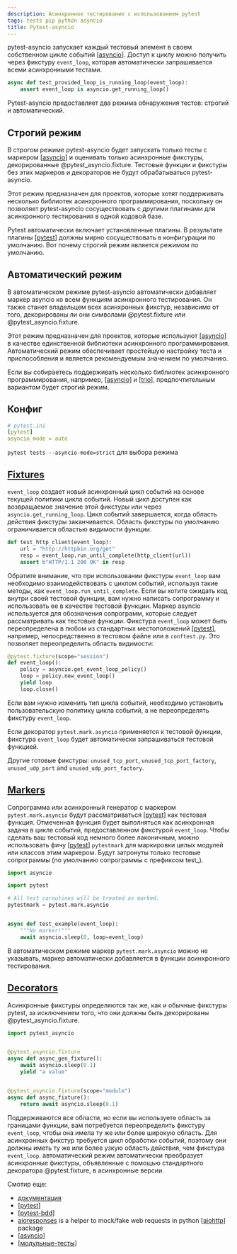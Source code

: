 ```yaml
---
description: Асинхронное тестирование с использованием pytest
tags: tests pip python asyncio
title: Pytest-asyncio
---
```

pytest-asyncio запускает каждый тестовый элемент в своем собственном цикле событий [[asyncio]]. Доступ к циклу можно получить через фикстуру `event_loop`, которая автоматически запрашивается всеми асинхронными тестами.

```python
async def test_provided_loop_is_running_loop(event_loop):
    assert event_loop is asyncio.get_running_loop()
```

Pytest-asyncio предоставляет два режима обнаружения тестов: строгий и автоматический.

## Строгий режим

В строгом режиме pytest-asyncio будет запускать только тесты с маркером [[asyncio]] и оценивать только асинхронные фикстуры, декорированные @pytest_asyncio.fixture. Тестовые функции и фикстуры без этих маркеров и декораторов не будут обрабатываться pytest-asyncio.

Этот режим предназначен для проектов, которые хотят поддерживать несколько библиотек асинхронного программирования, поскольку он позволяет pytest-asyncio сосуществовать с другими плагинами для асинхронного тестирования в одной кодовой базе.

Pytest автоматически включает установленные плагины. В результате плагины [[pytest]] должны мирно сосуществовать в конфигурации по умолчанию. Вот почему строгий режим является режимом по умолчанию.

## Автоматический режим

В автоматическом режиме pytest-asyncio автоматически добавляет маркер asyncio ко всем функциям асинхронного тестирования. Он также станет владельцем всех асинхронных фикстур, независимо от того, декорированы ли они символами @pytest.fixture или @pytest_asyncio.fixture.

Этот режим предназначен для проектов, которые используют [[asyncio]] в качестве единственной библиотеки асинхронного программирования. Автоматический режим обеспечивает простейшую настройку теста и приспособления и является рекомендуемым значением по умолчанию.

Если вы собираетесь поддерживать несколько библиотек асинхронного программирования, например, [[asyncio]] и [[trio]], предпочтительным вариантом будет строгий режим.

## Конфиг

```yml
# pytest.ini
[pytest]
asyncio_mode = auto
```

`pytest tests --asyncio-mode=strict` для выбора режима

## [Fixtures](https://pytest-asyncio.readthedocs.io/en/latest/reference/fixtures.html)

`event_loop` создает новый асинхронный цикл событий на основе текущей политики цикла событий. Новый цикл доступен как возвращаемое значение этой фикстуры или через `asyncio.get_running_loop`. Цикл событий завершается, когда область действия фикстуры заканчивается. Область фикстуры по умолчанию ограничивается областью видимости функции.

```python
def test_http_client(event_loop):
    url = "http://httpbin.org/get"
    resp = event_loop.run_until_complete(http_client(url))
    assert b"HTTP/1.1 200 OK" in resp
```

Обратите внимание, что при использовании фикстуры `event_loop` вам необходимо взаимодействовать с циклом событий, используя такие методы, как `event_loop.run_until_complete`. Если вы хотите ожидать код внутри своей тестовой функции, вам нужно написать сопрограмму и использовать ее в качестве тестовой функции. Маркер asyncio используется для обозначения сопрограмм, которые следует рассматривать как тестовые функции. Фикстура `event_loop` может быть переопределена в любом из стандартных местоположений [[pytest]], например, непосредственно в тестовом файле или в `conftest.py`. Это позволяет переопределить область видимости:

```python
@pytest.fixture(scope="session")
def event_loop():
    policy = asyncio.get_event_loop_policy()
    loop = policy.new_event_loop()
    yield loop
    loop.close()
```

Если вам нужно изменить тип цикла событий, необходимо установить пользовательскую политику цикла событий, а не переопределять фикстуру `event_loop`.

Если декоратор `pytest.mark.asyncio` применяется к тестовой функции, фикстура `event_loop` будет автоматически запрашиваться тестовой функцией.

Другие готовые фикстуры: `unused_tcp_port`, `unused_tcp_port_factory`, `unused_udp_port` and `unused_udp_port_factory`.

## [Markers](https://pytest-asyncio.readthedocs.io/en/latest/reference/markers.html)

Сопрограмма или асинхронный генератор с маркером `pytest.mark.asyncio` будут рассматриваться [[pytest]] как тестовая функция. Отмеченная функция будет выполняться как асинхронная задача в цикле событий, предоставленном фикстурой `event_loop`. Чтобы сделать ваш тестовый код немного более лаконичным, можно использовать фичу [[pytest]] `pytestmark` для маркировки целых модулей или классов этим маркером. Будут затронуты только тестовые сопрограммы (по умолчанию сопрограммы с префиксом test_).

```python
import asyncio

import pytest

# All test coroutines will be treated as marked.
pytestmark = pytest.mark.asyncio


async def test_example(event_loop):
    """No marker!"""
    await asyncio.sleep(0, loop=event_loop)
```

В автоматическом режиме маркер `pytest.mark.asyncio` можно не указывать, маркер автоматически добавляется в функции асинхронного тестирования.

## [Decorators](https://pytest-asyncio.readthedocs.io/en/latest/reference/decorators.html)

Асинхронные фикстуры определяются так же, как и обычные фикстуры pytest, за исключением того, что они должны быть декорированы @pytest_asyncio.fixture.

```python
import pytest_asyncio


@pytest_asyncio.fixture
async def async_gen_fixture():
    await asyncio.sleep(0.1)
    yield "a value"


@pytest_asyncio.fixture(scope="module")
async def async_fixture():
    return await asyncio.sleep(0.1)
```

Поддерживаются все области, но если вы используете область за границами функции, вам потребуется переопределить фикстуру `event_loop`, чтобы она имела ту же или более широкую область. Для асинхронных фикстур требуется цикл обработки событий, поэтому они должны иметь ту же или более узкую область действия, чем фикстура `event_loop`. автоматический режим автоматически преобразует асинхронные фикстуры, объявленные с помощью стандартного декоратора @pytest.fixture, в асинхронные версии.

Смотир еще:

- [документация](https://pytest-asyncio.readthedocs.io/en/latest/concepts.html)
- [[pytest]]
- [[pytest-bdd]]
- [aioresponses](https://github.com/pnuckowski/aioresponses) is a helper to mock/fake web requests in python [[aiohttp]] package
- [[asyncio]]
- [[модульные-тесты]]

[//begin]: # "Autogenerated link references for markdown compatibility"
[asyncio]: asyncio "Asyncio"
[asyncio]: asyncio "Asyncio"
[pytest]: pytest "Pytest"
[asyncio]: asyncio "Asyncio"
[asyncio]: asyncio "Asyncio"
[trio]: trio "Trio асинхронный фреймворк"
[pytest]: pytest "Pytest"
[pytest]: pytest "Pytest"
[pytest]: pytest "Pytest"
[pytest]: pytest "Pytest"
[pytest-bdd]: pytest-bdd "pytest-bdd"
[aiohttp]: aiohttp "Aiohttp асинхронный клиент-свервер на python."
[asyncio]: asyncio "Asyncio"
[модульные-тесты]: модульные-тесты "Модульные тесты"
[//end]: # "Autogenerated link references"
[//begin]: # "Autogenerated link references for markdown compatibility"
[asyncio]: asyncio "Asyncio"
[asyncio]: asyncio "Asyncio"
[pytest]: pytest "Pytest"
[asyncio]: asyncio "Asyncio"
[asyncio]: asyncio "Asyncio"
[trio]: trio "Trio асинхронный фреймворк"
[pytest]: pytest "Pytest"
[pytest]: pytest "Pytest"
[pytest]: pytest "Pytest"
[pytest]: pytest "Pytest"
[pytest-bdd]: pytest-bdd "pytest-bdd"
[aiohttp]: aiohttp "Aiohttp асинхронный клиент-свервер на python."
[asyncio]: asyncio "Asyncio"
[модульные-тесты]: модульные-тесты "Модульные тесты"
[//end]: # "Autogenerated link references"